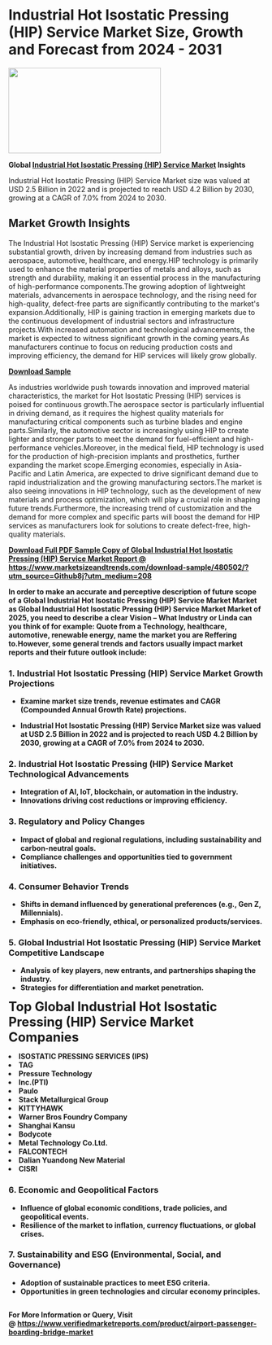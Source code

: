 <H1>Industrial Hot Isostatic Pressing (HIP) Service Market Size, Growth and Forecast from 2024 - 2031</H1><img class="aligncenter size-medium wp-image-584254" src="https://thirdeyenews.in/wp-content/uploads/2024/09/Global-Market-Research-300x168.jpeg" alt="" width="300" height="168" /><p><strong>Global&nbsp;<a href="https://www.marketsizeandtrends.com/download-sample/480502/?utm_source=Github8j?utm_medium=208">Industrial Hot Isostatic Pressing (HIP) Service Market</a> Insights</strong></p><p>Industrial Hot Isostatic Pressing (HIP) Service Market size was valued at USD 2.5 Billion in 2022 and is projected to reach USD 4.2 Billion by 2030, growing at a CAGR of 7.0% from 2024 to 2030.</p><p><h2>Market Growth Insights</h2> <p>The Industrial Hot Isostatic Pressing (HIP) Service market is experiencing substantial growth, driven by increasing demand from industries such as aerospace, automotive, healthcare, and energy.HIP technology is primarily used to enhance the material properties of metals and alloys, such as strength and durability, making it an essential process in the manufacturing of high-performance components.The growing adoption of lightweight materials, advancements in aerospace technology, and the rising need for high-quality, defect-free parts are significantly contributing to the market's expansion.Additionally, HIP is gaining traction in emerging markets due to the continuous development of industrial sectors and infrastructure projects.With increased automation and technological advancements, the market is expected to witness significant growth in the coming years.As manufacturers continue to focus on reducing production costs and improving efficiency, the demand for HIP services will likely grow globally.</p> <p><strong><a href="#">Download Sample</a></strong></p> <p>As industries worldwide push towards innovation and improved material characteristics, the market for Hot Isostatic Pressing (HIP) services is poised for continuous growth.The aerospace sector is particularly influential in driving demand, as it requires the highest quality materials for manufacturing critical components such as turbine blades and engine parts.Similarly, the automotive sector is increasingly using HIP to create lighter and stronger parts to meet the demand for fuel-efficient and high-performance vehicles.Moreover, in the medical field, HIP technology is used for the production of high-precision implants and prosthetics, further expanding the market scope.Emerging economies, especially in Asia-Pacific and Latin America, are expected to drive significant demand due to rapid industrialization and the growing manufacturing sectors.The market is also seeing innovations in HIP technology, such as the development of new materials and process optimization, which will play a crucial role in shaping future trends.Furthermore, the increasing trend of customization and the demand for more complex and specific parts will boost the demand for HIP services as manufacturers look for solutions to create defect-free, high-quality materials.</p> <p><strong><a href="#"></p><p><span class=""><strong>Download Full PDF Sample Copy of Global Industrial Hot Isostatic Pressing (HIP) Service Market Report</strong> @ <a href="https://www.marketsizeandtrends.com/download-sample/480502/?utm_source=Github8j?utm_medium=208" target="_blank">https://www.marketsizeandtrends.com/download-sample/480502/?utm_source=Github8j?utm_medium=208</a></span></p><p>In order to make an accurate and perceptive description of future scope of a Global&nbsp;Industrial Hot Isostatic Pressing (HIP) Service Market Market as Global&nbsp;Industrial Hot Isostatic Pressing (HIP) Service Market Market of 2025, you need to describe a clear Vision &ndash; What Industry or Linda can you think of for example: Quote from a Technology, healthcare, automotive, renewable energy, name the market you are Reffering to.However, some general trends and factors usually impact market reports and their future outlook include:</p><h3>1.&nbsp;<strong>Industrial Hot Isostatic Pressing (HIP) Service Market Growth Projections</strong></h3><ul><li>Examine market size trends, revenue estimates and CAGR (Compounded Annual Growth Rate) projections.</li><li><p>Industrial Hot Isostatic Pressing (HIP) Service Market size was valued at USD 2.5 Billion in 2022 and is projected to reach USD 4.2 Billion by 2030, growing at a CAGR of 7.0% from 2024 to 2030.</p></li></ul><h3>2.&nbsp;<strong>Industrial Hot Isostatic Pressing (HIP) Service Market Technological Advancements</strong></h3><ul><li>Integration of AI, IoT, blockchain, or automation in the industry.</li><li>Innovations driving cost reductions or improving efficiency.</li></ul><h3>3.&nbsp;<strong>Regulatory and Policy Changes</strong></h3><ul><li>Impact of global and regional regulations, including sustainability and carbon-neutral goals.</li><li>Compliance challenges and opportunities tied to government initiatives.</li></ul><h3>4.&nbsp;<strong>Consumer Behavior Trends</strong></h3><ul><li>Shifts in demand influenced by generational preferences (e.g., Gen Z, Millennials).</li><li>Emphasis on eco-friendly, ethical, or personalized products/services.</li></ul><h3>5.&nbsp;<strong>Global Industrial Hot Isostatic Pressing (HIP) Service Market Competitive Landscape</strong></h3><ul><li>Analysis of key players, new entrants, and partnerships shaping the industry.</li><li>Strategies for differentiation and market penetration.</li></ul><p data-pm-slice="1 1 []"><span style="color: inherit; font-family: inherit; font-size: 25px;">Top Global Industrial Hot Isostatic Pressing (HIP) Service Market Companies</span></p><div class="" data-test-id=""><p><li>ISOSTATIC PRESSING SERVICES (IPS)</li><li> TAG</li><li> Pressure Technology</li><li> Inc.(PTI)</li><li> Paulo</li><li> Stack Metallurgical Group</li><li> KITTYHAWK</li><li> Warner Bros Foundry Company</li><li> Shanghai Kansu</li><li> Bodycote</li><li> Metal Technology Co.Ltd.</li><li> FALCONTECH</li><li> Dalian Yuandong New Material</li><li> CISRI</li></p></div><h3>6.&nbsp;<strong>Economic and Geopolitical Factors</strong></h3><ul><li>Influence of global economic conditions, trade policies, and geopolitical events.</li><li>Resilience of the market to inflation, currency fluctuations, or global crises.</li></ul><h3>7.&nbsp;<strong>Sustainability and ESG (Environmental, Social, and Governance)</strong></h3><ul><li>Adoption of sustainable practices to meet ESG criteria.</li><li>Opportunities in green technologies and circular economy principles.</li></ul><h2><strong style="font-size: 14px;">For More Information or Query, Visit @&nbsp;</strong><a style="background-color: #ffffff; font-size: 14px;" href="https://www.marketsizeandtrends.com/report/industrial-hot-isostatic-pressing-hip-service-market/" target="_blank">https://www.verifiedmarketreports.com/product/airport-passenger-boarding-bridge-market</a></h2>